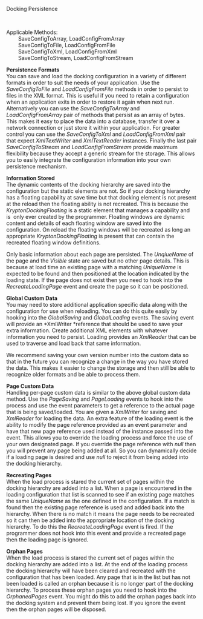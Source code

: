 Docking Persistence

 

Applicable Methods:  
        SaveConfigToArray, LoadConfigFromArray  
        SaveConfigToFile, LoadConfigFromFile  
        SaveConfigToXml, LoadConfigFromXml  
        SaveConfigToStream, LoadConfigFromStream

  
  
**Persistence Formats**  
You can save and load the docking configuration in a variety of different
formats in order to suit the needs of your application. Use the
*SaveConfigToFile* and *LoadConfigFromFile* methods in order to persist to files
in the XML format. This is useful if you need to retain a configuration when an
application exits in order to restore it again when next run. Alternatively you
can use the *SaveConfigToArray* and *LoadConfigFromArray* pair of methods that
persist as an array of bytes. This makes it easy to place the data into a
database, transfer it over a network connection or just store it within your
application. For greater control you can use the *SaveConfigToXml* and
*LoadConfigFromXml* pair that expect *XmlTextWriter* and *XmlTextReader*
instances. Finally the last pair *SaveConfigToStream* and *LoadConfigFromStream*
provide maximum flexibility because they accept a generic stream for the
storage. This allows you to easily integrate the configuration information into
your own persistence mechanism.

**Information Stored**  
The dynamic contents of the docking hierarchy are saved into the configuration
but the static elements are not. So if your docking hierarchy has a floating
capability at save time but that docking element is not present at the reload
then the floating ability is not recreated. This is because the
*KryptonDockingFloating* is a static element that manages a capability and is 
only ever created by the programmer. Floating windows are dynamic content and
details of each floating window are saved into the configuration. On reload the
floating windows will be recreated as long an appropriate
*KryptonDockingFloating* is present that can contain the recreated floating
window definitions.

Only basic information about each page are persisted. The *UnqiueName* of the
page and the *Visible* state are saved but no other page details. This is
because at load time an existing page with a matching *UniqueName* is expected
to be found and then positioned at the location indicated by the loading state.
If the page does not exist then you need to hook into the *RecreateLoadingPage*
event and create the page so it can be positioned.

**Global Custom Data**  
You may need to store additional application specific data along with the
configuration for use when reloading. You can do this quite easily by hooking
into the *GlobalSaving* and *GlobalLoading* events. The saving event will
provide an *XmlWriter *reference that should be used to save your extra
information. Create additional XML elements with whatever information you need
to persist. Loading provides an *XmlReader* that can be used to traverse and
load back that same information.

We recommend saving your own version number into the custom data so that in the
future you can recognize a change in the way you have stored the data. This
makes it easier to change the storage and then still be able to recognize older
formats and be able to process them.

**Page Custom Data**  
Handling per-page custom data is similar to the above global custom data method.
Use the *PageSaving* and *PageLoading* events to hook into the process and use
the event parameters to get a reference to the actual page that is being
saved/loaded. You are given a *XmlWriter* for saving and *XmlReader* for loading
the data. An extra feature of the loading event is the ability to modify the
page reference provided as an event parameter and have that new page reference
used instead of the instance passed into the event. This allows you to override
the loading process and force the use of your own designated page. If you
override the page reference with *null* then you will prevent any page being
added at all. So you can dynamically decide if a loading page is desired and use
*null* to reject it from being added into the docking hierarchy.

**Recreating Pages**  
When the load process is stared the current set of pages within the
docking hierarchy are added into a list. When a page is encountered in the
loading configuration that list is scanned to see if an existing page matches
the same *UniqueName* as the one defined in the configuration. If a match is
found then the existing page reference is used and added back into the
hierarchy. When there is no match it means the page needs to be recreated so it
can then be added into the appropriate location of the docking hierarchy. To do
this the *RecreateLoadingPage* event is fired. If the programmer does not hook
into this event and provide a recreated page then the loading page is ignored.

**Orphan Pages**  
When the load process is stared the current set of pages within the
docking hierarchy are added into a list. At the end of the loading process the
docking hierarchy will have been cleared and recreated with the configuration
that has been loaded. Any page that is in the list but has not been loaded is
called an orphan because it is no longer part of the docking hierarchy. To
process these orphan pages you need to hook into the *OrphanedPages* event. You
might do this to add the orphan pages back into the docking system and prevent
them being lost. If you ignore the event then the orphan pages will be disposed.
